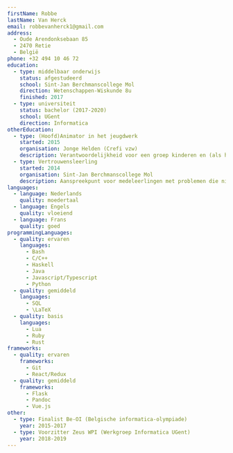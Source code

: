```yaml
---
firstName: Robbe
lastName: Van Herck
email: robbevanherck1@gmail.com
address:
  - Oude Arendonksebaan 85
  - 2470 Retie
  - België
phone: +32 494 10 46 72
education:
  - type: middelbaar onderwijs
    status: afgestudeerd
    school: Sint-Jan Berchmanscollege Mol
    direction: Wetenschappen-Wiskunde 8u
    finished: 2017
  - type: universiteit
    status: bachelor (2017-2020)
    school: UGent
    direction: Informatica
otherEducation:
  - type: (Hoofd)Animator in het jeugdwerk
    started: 2015
    organisation: Jonge Helden (Crefi vzw)
    description: Verantwoordelijkheid voor een groep kinderen en (als hoofdanimator) een groep animatoren om alles in goede banen te leiden.
  - type: Vertrouwensleerling
    started: 2014
    organisation: Sint-Jan Berchmanscollege Mol
    description: Aanspreekpunt voor medeleerlingen met problemen die niet naar een leerkracht durven/willen gaan.
languages:
  - language: Nederlands
    quality: moedertaal
  - language: Engels
    quality: vloeiend
  - language: Frans
    quality: goed
programmingLanguages:
  - quality: ervaren
    languages:
      - Bash
      - C/C++
      - Haskell
      - Java
      - Javascript/Typescript
      - Python
  - quality: gemiddeld
    languages:
      - SQL
      - \LaTeX
  - quality: basis
    languages:
      - Lua
      - Ruby
      - Rust
frameworks:
  - quality: ervaren
    frameworks:
      - Git
      - React/Redux
  - quality: gemiddeld
    frameworks:
      - Flask
      - Pandoc
      - Vue.js
other:
  - type: Finalist Be-OI (Belgische informatica-olympiade)
    year: 2015-2017
  - type: Voorzitter Zeus WPI (Werkgroep Informatica UGent)
    year: 2018-2019
---
```

